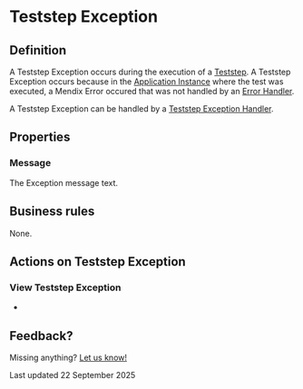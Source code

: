 # Teststep Exception


## Definition

A Teststep Exception occurs during the execution of a [Teststep](Teststep/). A Teststep Exception occurs because in the [Application Instance](application-instance) where the test was executed, a Mendix Error occured that was not handled by an [Error Handler](https://docs.mendix.com/refguide/error-handling-in-microflows/).

A Teststep Exception can be handled by a [Teststep Exception Handler](Teststep#exception-handling).

## Properties

### Message
The Exception message text.
  
## Business rules

None.

## Actions on Teststep Exception

### View Teststep Exception

-

## Feedback?
Missing anything? [Let us know!](mailto:support@menditect.com)

Last updated 22 September 2025